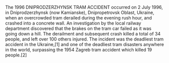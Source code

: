 The 1996 DNIPRODZERZHYNSK TRAM ACCIDENT occurred on 2 July 1996, in Dniprodzerzhynsk (now Kamianske), Dnipropetrovsk Oblast, Ukraine, when an overcrowded tram derailed during the evening rush hour, and crashed into a concrete wall. An investigation by the local railway department discovered that the brakes on the tram car failed as it was going down a hill. The derailment and subsequent crash killed a total of 34 people, and left over 100 others injured. The incident was the deadliest tram accident in the Ukraine,[1] and one of the deadliest tram disasters anywhere in the world, surpassing the 1954 Zagreb tram accident which killed 19 people.[2]
